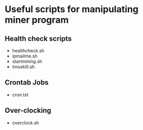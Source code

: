 <h1>Useful scripts for manipulating miner program</h1>
<h2>Health check scripts</h2>
<ul>
<li>healthcheck.sh</li>
<li>ipmailme.sh</li>
<li>startmining.sh</li>
<li>tmuxkill.sh</li>
</ul>
<h2>Crontab Jobs</h2>
<ul>
<li>cron.txt</li>
</ul>
<h2>Over-clocking</h2>
<ul>
  <li>overclock.sh</li>
</ul>
